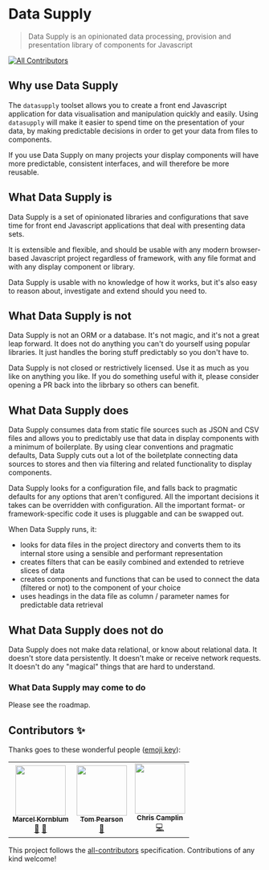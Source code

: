 # Data Supply

> Data Supply is an opinionated data processing, provision and presentation library of components for Javascript

<!-- ALL-CONTRIBUTORS-BADGE:START - Do not remove or modify this section -->
[![All Contributors](https://img.shields.io/badge/all_contributors-3-orange.svg?style=flat-square)](#contributors-)
<!-- ALL-CONTRIBUTORS-BADGE:END -->

## Why use Data Supply

The `datasupply` toolset allows you to create a front end Javascript application for data visualisation and manipulation quickly and easily. Using `datasupply` will make it easier to spend time on the presentation of your data, by making predictable decisions in order to get your data from files to components.

If you use Data Supply on many projects your display components will have more predictable, consistent interfaces, and will therefore be more reusable.

## What Data Supply is

Data Supply is a set of opinionated libraries and configurations that save time for front end Javascript applications that deal with presenting data sets. 

It is extensible and flexible, and should be usable with any modern browser-based Javascript project regardless of framework, with any file format and with any display component or library.

Data Supply is usable with no knowledge of how it works, but it's also easy to reason about, investigate and extend should you need to.

## What Data Supply is not

Data Supply is not an ORM or a database. It's not magic, and it's not a great leap forward. It does not do anything you can't do yourself using popular libraries. It just handles the boring stuff predictably so you don't have to.

Data Supply is not closed or restrictively licensed. Use it as much as you like on anything you like. If you do something useful with it, please consider opening a PR back into the librbary so others can benefit.

## What Data Supply does

Data Supply consumes data from static file sources such as JSON and CSV files and allows you to predictably use that data in display components with a minimum of boilerplate. By using clear conventions and pragmatic defaults, Data Supply cuts out a lot of the boiletplate connecting data sources to stores and then via filtering and related functionality to display components.

Data Supply looks for a configuration file, and falls back to pragmatic defaults for any options that aren't configured. All the important decisions it takes can be overridden with configuration. All the important format- or framework-specific code it uses is pluggable and can be swapped out.

When Data Supply runs, it:
  * looks for data files in the project directory and converts them to its internal store using a sensible and performant representation
  * creates filters that can be easily combined and extended to retrieve slices of data
  * creates components and functions that can be used to connect the data (filtered or not) to the component of your choice
  * uses headings in the data file as column / parameter names for predictable data retrieval

## What Data Supply does not do

Data Supply does not make data relational, or know about relational data. It doesn't store data persistently. It doesn't make or receive network requests. It doesn't do any "magical" things that are hard to understand.

### What Data Supply may come to do

Please see the roadmap.

## Contributors ✨

Thanks goes to these wonderful people ([emoji key](https://allcontributors.org/docs/en/emoji-key)):

<!-- ALL-CONTRIBUTORS-LIST:START - Do not remove or modify this section -->
<!-- prettier-ignore-start -->
<!-- markdownlint-disable -->
<table>
  <tr>
    <td align="center"><a href="http://www.marcelkornblum.com"><img src="https://avatars1.githubusercontent.com/u/1162347?v=4?s=100" width="100px;" alt=""/><br /><sub><b>Marcel Kornblum</b></sub></a><br /><a href="https://github.com/signal-noise/datasupply/commits?author=marcelkornblum" title="Documentation">📖</a> <a href="#ideas-marcelkornblum" title="Ideas, Planning, & Feedback">🤔</a></td>
    <td align="center"><a href="http://www.toffeemilkshake.co.uk"><img src="https://avatars3.githubusercontent.com/u/125399?v=4?s=100" width="100px;" alt=""/><br /><sub><b>Tom Pearson</b></sub></a><br /><a href="https://github.com/signal-noise/datasupply/commits?author=tomgp" title="Documentation">📖</a></td>
    <td align="center"><a href="https://github.com/chriscamplin"><img src="https://avatars.githubusercontent.com/u/342953?v=4?s=100" width="100px;" alt=""/><br /><sub><b>Chris Camplin</b></sub></a><br /><a href="https://github.com/signal-noise/datasupply/commits?author=chriscamplin" title="Code">💻</a></td>
  </tr>
</table>

<!-- markdownlint-restore -->
<!-- prettier-ignore-end -->

<!-- ALL-CONTRIBUTORS-LIST:END -->

This project follows the [all-contributors](https://github.com/all-contributors/all-contributors) specification. Contributions of any kind welcome!
